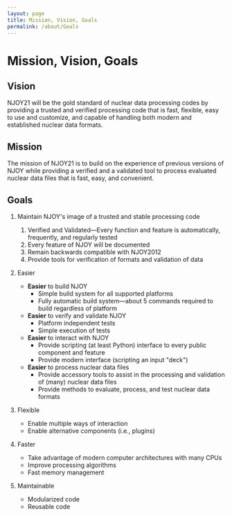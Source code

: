 ```yaml
---
layout: page
title: Mission, Vision, Goals
permalink: /about/Goals
---
```

# Mission, Vision, Goals

## Vision
NJOY21 will be the gold standard of nuclear data processing codes by providing a
trusted and verified processing code that is fast, flexible, easy to use and 
customize, and capable of handling both modern and established nuclear data 
formats. 

## Mission
The mission of NJOY21 is to build on the experience of previous versions of NJOY
while providing a verified and a validated tool to process evaluated nuclear
data files that is fast, easy, and convenient.

## Goals
 1. Maintain NJOY's image of a trusted and stable processing code

    1. Verified and Validated—Every function and feature is automatically,
    frequently, and regularly tested
    2. Every feature of NJOY will be documented
    3. Remain backwards compatible with NJOY2012
    4. Provide tools for verification of formats and validation of data

 2. Easier
    * **Easier** to build NJOY
        * Simple build system for all supported platforms
        * Fully automatic build system—about 5 commands required to build
        regardless of platform
    * **Easier** to verify and validate NJOY
      * Platform independent tests
      * Simple execution of tests
    * **Easier** to interact with NJOY
      * Provide scripting (at least Python) interface to every public component
          and feature
      * Provide modern interface (scripting an input "deck")
    * **Easier** to process nuclear data files
      * Provide accessory tools to assist in the processing and validation of
          (many) nuclear data files
      * Provide methods to evaluate, process, and test nuclear data formats


 3. Flexible

    * Enable multiple ways of interaction
    * Enable alternative components (i.e., plugins)

 4. Faster
    * Take advantage of modern computer architectures with many CPUs
    * Improve processing algorithms
    * Fast memory management

 5. Maintainable
    * Modularized code
    * Reusable code
